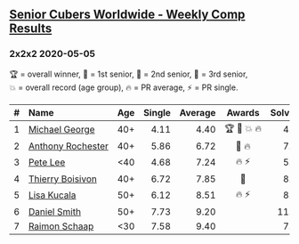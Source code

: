 <style>table {white-space: nowrap;}</style>

## [Senior Cubers Worldwide - Weekly Comp Results](/scw-comp/results/)
### 2x2x2 2020-05-05

<span style="white-space: nowrap;">🏆 = overall winner</span>, <span style="white-space: nowrap;">🥇 = 1st senior</span>, <span style="white-space: nowrap;">🥈 = 2nd senior</span>, <span style="white-space: nowrap;">🥉 = 3rd senior</span>, <span style="white-space: nowrap;">💥 = overall record (age group)</span>, <span style="white-space: nowrap;">🔥 = PR average</span>, <span style="white-space: nowrap;">⚡ = PR single</span>.

| # | Name | Age | Single | Average | Awards | Solve 1 | Solve 2 | Solve 3 | Solve 4 | Solve 5 | Video |
| :--: | :-- | :--: | --: | --: | :--: | --: | --: | --: | --: | --: | :-- |
| 1 | [Michael George](../../persons/michael_george/222.md) | 40+ | 4.11 | 4.40 | 🏆 🥇 💥 🔥 | 4.11 | 4.45 | 4.54 | 4.20 | 5.04 | [Link](https://www.facebook.com/events/3313106775587396/permalink/3315206338710773) |
| 2 | [Anthony Rochester](../../persons/anthony_rochester/222.md) | 40+ | 5.86 | 6.72 | 🥈 🔥 | 7.35 | 8.55 | 5.86 | 5.86 | 6.96 | [Link](https://www.facebook.com/events/3313106775587396/permalink/3313878432176897) |
| 3 | [Pete Lee](../../persons/pete_lee/222.md) | <40 | 4.68 | 7.24 | 🔥 ⚡ | 5.95 | 11.98 | 4.68 | 6.76 | 9.00 | [Link](https://www.facebook.com/events/3313106775587396/permalink/3316052955292778) |
| 4 | [Thierry Boisivon](../../persons/thierry_boisivon/222.md) | 40+ | 6.72 | 7.85 | 🥉 | 8.63 | 6.72 | 7.06 | 7.86 | 8.71 | [Link](https://www.facebook.com/events/3313106775587396/permalink/3314504292114311) |
| 5 | [Lisa Kucala](../../persons/lisa_kucala/222.md) | 50+ | 6.12 | 8.51 | 🔥 ⚡ | 8.27 | 11.99 | 6.12 | 10.76 | 6.51 | [Link](https://www.facebook.com/events/3313106775587396/permalink/3317182431846497) |
| 6 | [Daniel Smith](../../persons/daniel_smith/222.md) | 50+ | 7.73 | 9.20 |  | 11.13 | 8.25 | 8.72 | 10.64 | 7.73 | [Link](https://www.facebook.com/events/3313106775587396/permalink/3317956148435792) |
| 7 | [Raimon Schaap](../../persons/raimon_schaap/222.md) | <30 | 7.58 | 9.40 |  | 7.58 | 9.76 | 19.49 | 10.25 | 8.19 | [Link](https://www.facebook.com/events/3313106775587396/permalink/3313165078914899) |

<!-- Global site tag (gtag.js) - Google Analytics -->
<script async src="https://www.googletagmanager.com/gtag/js?id=UA-86348435-3"></script>
<script>window.dataLayer = window.dataLayer || []; function gtag() {dataLayer.push(arguments);} gtag('js', new Date()); gtag('config', 'UA-86348435-3');</script>
